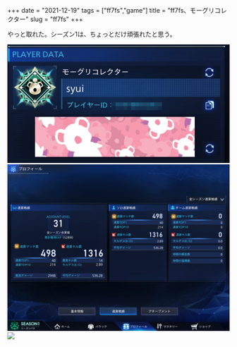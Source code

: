 +++
date = "2021-12-19"
tags = ["ff7fs","game"]
title = "ff7fs、モーグリコレクター"
slug = "ff7fs"
+++

やっと取れた。シーズン1は、ちょっとだけ頑張れたと思う。

![](https://raw.githubusercontent.com/syui/img/master/other/ff7fs_20211219_0002.jpg)
![](https://raw.githubusercontent.com/syui/img/master/other/ff7fs_20211219_0001.png)
![](https://raw.githubusercontent.com/syui/img/master/other/ff7fs_20211215_0002.png)

